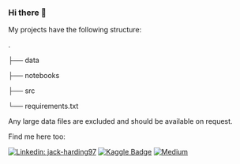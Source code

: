 ### Hi there 👋

My projects have the following structure:

.

├── data

├── notebooks

├── src

└── requirements.txt



Any large data files are excluded and should be available on request.

Find me here too:

[![Linkedin: jack-harding97](https://img.shields.io/badge/-Jack%20Harding-blue?style=flat-square&logo=Linkedin&logoColor=white&link=https://www.linkedin.com/in/jack-harding97/)](https://www.linkedin.com/in/jack-harding97/)
[![Kaggle Badge](https://img.shields.io/badge/-jackharding-teal?style=flat&logo=kaggle&logoColor=deepblue&link=https://www.kaggle.com/jackharding)](https://www.kaggle.com/jackharding)
[![Medium](https://img.shields.io/badge/medium-%2312100E.svg?&style=for-the-badge&logo=medium&logoColor=white&link=https://jack-harding.medium.com/)](https://jack-harding.medium.com/)
